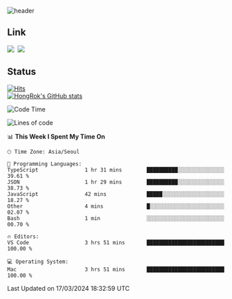![header](https://capsule-render.vercel.app/api?type=waving&color=065ac9&height=300&section=header&text=HongRok%20K.&fontSize=80&animation=fadeIn&fontColor=FFFFFF&fontAlignY=45)

## Link
<a href="https://instagram.com/_hongrok"><img src="https://img.shields.io/badge/Instagram-E4405F?style=for-the-badge&logo=Instagram&logoColor=white"/></a>&nbsp;
<img src="https://img.shields.io/badge/HongRok @hlog2e-5865F2?style=for-the-badge&logo=Discord&logoColor=white"/>&nbsp;

## Status
[![Hits](https://hits.seeyoufarm.com/api/count/incr/badge.svg?url=https%3A%2F%2Fgithub.com%2Fhlog2e&count_bg=%2358CAFB&title_bg=%23555555&icon=&icon_color=%23E7E7E7&title=hits&edge_flat=false)](https://hits.seeyoufarm.com)<br/>
[![HongRok's GitHub stats](https://github-readme-stats.vercel.app/api?username=hlog2e)](https://github.com/anuraghazra/github-readme-stats)
<!--START_SECTION:waka-->
![Code Time](http://img.shields.io/badge/Code%20Time-533%20hrs%2027%20mins-blue)

![Lines of code](https://img.shields.io/badge/From%20Hello%20World%20I%27ve%20Written-491.1%20thousand%20lines%20of%20code-blue)

📊 **This Week I Spent My Time On** 

```text
🕑︎ Time Zone: Asia/Seoul

💬 Programming Languages: 
TypeScript               1 hr 31 mins        ██████████░░░░░░░░░░░░░░░   39.61 % 
JSON                     1 hr 29 mins        ██████████░░░░░░░░░░░░░░░   38.73 % 
JavaScript               42 mins             █████░░░░░░░░░░░░░░░░░░░░   18.27 % 
Other                    4 mins              █░░░░░░░░░░░░░░░░░░░░░░░░   02.07 % 
Bash                     1 min               ░░░░░░░░░░░░░░░░░░░░░░░░░   00.70 % 

🔥 Editors: 
VS Code                  3 hrs 51 mins       █████████████████████████   100.00 % 

💻 Operating System: 
Mac                      3 hrs 51 mins       █████████████████████████   100.00 % 
```


 Last Updated on 17/03/2024 18:32:59 UTC
<!--END_SECTION:waka-->
